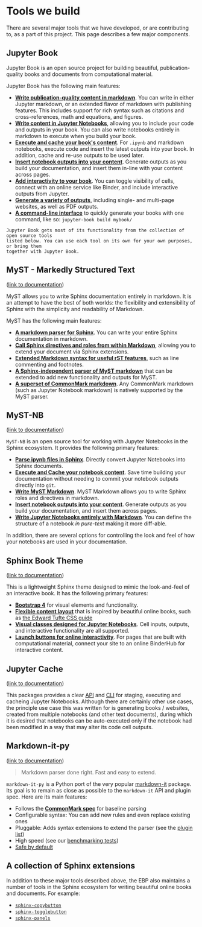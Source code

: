 # Tools we build

There are several major tools that we have developed, or are contributing to,
as a part of this project. This page describes a few major components.

## Jupyter Book

Jupyter Book is an open source project for building beautiful,
publication-quality books and documents from computational material.

Jupyter Book has the following main features:

- **[Write publication-quality content in markdown](https://jupyterbook.org/content-types/markdown.html)**. You can
  write in either Jupyter markdown, or an extended flavor of markdown with publishing features.
  This includes support for rich syntax such as citations and cross-references,
  math and equations, and figures.
- **[Write content in Jupyter Notebooks](https://jupyterbook.org/content-types/notebooks.html)**, allowing
  you to include your code and outputs in your book. You can also write
  notebooks entirely in markdown to execute when you
  build your book.
- **[Execute and cache your book's content](https://jupyterbook.org/content/execute.html)**. For `.ipynb` and
  markdown notebooks, execute code and insert the latest outputs into your book.
  In addition, cache and re-use outputs to be used later.
- **[Insert notebook outputs into your content](https://jupyterbook.org/content/executable/output-insert.html)**. Generate outputs
  as you build your documentation, and insert them in-line with your content across pages.
- **[Add interactivity to your book](https://jupyterbook.org/interactive/launchbuttons.html)**. You can
  toggle visibility of cells, connect with an online service like Binder,
  and include interactive outputs from Jupyter.
- **[Generate a variety of outputs](https://jupyterbook.org/start/build.html)**, including single- and multi-page websites,
  as well as PDF outputs.
- **[A command-line interface](https://jupyterbook.org/reference/cli.html)** to quickly generate your books with one
  command, like so: `jupyter-book build mybook/`

```{note}
Jupyter Book gets most of its functionality from the collection of open source tools
listed below. You can use each tool on its own for your own purposes, or bring them
together with Jupyter Book.
```

## MyST - Markedly Structured Text

([link to documentation](https://myst-parser.readthedocs.io))

MyST allows you to write Sphinx documentation entirely in markdown.
It is an attempt to have the best of both worlds: the flexibility
and extensibility of Sphinx with the simplicity and readability of Markdown.

MyST has the following main features:

- **[A markdown parser for Sphinx](https://myst-parser.readthedocs.io/en/latest/using/intro.html#parse-with-sphinx)**. You can write your entire
  Sphinx documentation in markdown.
- **[Call Sphinx directives and roles from within Markdown](https://myst-parser.readthedocs.io/en/latest/using/syntax.html#syntax-directives)**,
  allowing you to extend your document via Sphinx extensions.
- **[Extended Markdown syntax for useful rST features](https://myst-parser.readthedocs.io/en/latest/using/syntax.html#extended-block-tokens)**, such
  as line commenting and footnotes.
- **[A Sphinx-independent parser of MyST markdown](https://myst-parser.readthedocs.io/en/latest/using/use_api.html)** that can be extended
  to add new functionality and outputs for MyST.
- **[A superset of CommonMark markdown](https://commonmark.org/)**. Any CommonMark markdown
  (such as Jupyter Notebook markdown) is natively supported by the MyST parser.

## MyST-NB

([link to documentation](https://myst-nb.readthedocs.io/))

`MyST-NB` is an open source tool for working with Jupyter Notebooks in the
Sphinx ecosystem. It provides the following primary features:

- **[Parse ipynb files in Sphinx](https://myst-nb.readthedocs.io/en/latest/#installation)**. Directly convert Jupyter
  Notebooks into Sphinx documents.
- **[Execute and Cache your notebook content](https://myst-nb.readthedocs.io/en/latest/use/execute.html)**.
  Save time building your documentation without needing to commit your notebook outputs
  directly into `git`.
- **[Write MyST Markdown](https://myst-nb.readthedocs.io/en/latest/use/myst.html)**. MyST Markdown
  allows you to write Sphinx roles and directives in markdown.
- **[Insert notebook outputs into your content](https://myst-nb.readthedocs.io/en/latest/use/glue.html)**. Generate outputs
  as you build your documentation, and insert them across pages.
- **[Write Jupyter Notebooks entirely with Markdown](https://myst-nb.readthedocs.io/en/latest/use/markdown.html)**. You can
  define the structure of a notebook *in pure-text* making it more diff-able.

In addition, there are several options for controlling the look and feel of how your
notebooks are used in your documentation.

## Sphinx Book Theme

([link to documentation](https://sphinx-book-theme.readthedocs.io))

This is a lightweight Sphinx theme designed to mimic the look-and-feel of an
interactive book. It has the following primary features:

- **[Bootstrap 4](https://getbootstrap.com/docs/4.0/getting-started/introduction/)**
  for visual elements and functionality.
- **[Flexible content layout](https://sphinx-book-theme.readthedocs.io/en/latest/content-blocks.html)** that is inspired by beautiful online books,
  such as [the Edward Tufte CSS guide](https://edwardtufte.github.io/tufte-css/)
- **[Visual classes designed for Jupyter Notebooks](https://sphinx-book-theme.readthedocs.io/en/latest/notebooks.html)**. Cell inputs, outputs,
  and interactive functionality are all supported.
- **[Launch buttons for online interactivity](https://sphinx-book-theme.readthedocs.io/en/latest/launch.html)**. For pages that are built with
  computational material, connect your site to an online BinderHub for interactive content.

## Jupyter Cache

([link to documentation](https://jupyter-cache.readthedocs.io))

This packages provides a clear
[API](https://jupyter-cache.readthedocs.io/en/latest/using/api.html#use-api) and
[CLI](https://jupyter-cache.readthedocs.io/en/latest/using/cli.html#use-cli)
for staging, executing and cacheing Jupyter Notebooks. Although there are
certainly other use cases, the principle use case this was written for is
generating books / websites, created from multiple notebooks (and other
text documents), during which it is desired that notebooks can be auto-executed
only if the notebook had been modified in a way that may alter its code cell
outputs.

## Markdown-it-py

([link to documentation](https://markdown-it-py.readthedocs.io))

> Markdown parser done right. Fast and easy to extend.

`markdown-it-py` is a Python port of the very popular [markdown-it](https://github.com/markdown-it/markdown-it)
package. Its goal is to remain as close as possible to the `markdown-it` API and plugin spec.
Here are its main features:

- Follows the __[CommonMark spec](http://spec.commonmark.org/)__ for baseline parsing
- Configurable syntax: You can add new rules and even replace existing ones
- Pluggable: Adds syntax extensions to extend the parser (see the [plugin list](https://markdown-it-py.readthedocs.io/en/latest/plugins.html#md-plugins))
- High speed (see our [benchmarking tests](https://markdown-it-py.readthedocs.io/en/latest/other.html#performance))
- [Safe by default](https://markdown-it-py.readthedocs.io/en/latest/other.html#security)

## A collection of Sphinx extensions

In addition to these major tools described above, the EBP also maintains a number
of tools in the Sphinx ecosystem for writing beautiful online books and documents.
For example:

- [`sphinx-copybutton`](https://sphinx-copybutton.readthedocs.io/)
- [`sphinx-togglebutton`](https://sphinx-togglebutton.readthedocs.io/)
- [`sphinx-panels`](https://sphinx-panels.readthedocs.io/en/latest/)
